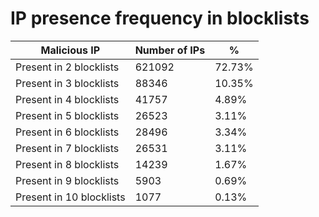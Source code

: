 # IP presence frequency in blocklists
| Malicious IP | Number of IPs | % |
|----|----|----|
| Present in 2 blocklists | 621092 | 72.73% |
| Present in 3 blocklists | 88346 | 10.35% |
| Present in 4 blocklists | 41757 | 4.89% |
| Present in 5 blocklists | 26523 | 3.11% |
| Present in 6 blocklists | 28496 | 3.34% |
| Present in 7 blocklists | 26531 | 3.11% |
| Present in 8 blocklists | 14239 | 1.67% |
| Present in 9 blocklists | 5903 | 0.69% |
| Present in 10 blocklists | 1077 | 0.13% |
